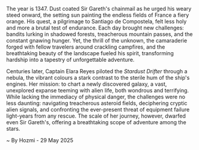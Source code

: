
The year is 1347.  Dust coated Sir Gareth's chainmail as he urged his weary steed onward, the setting sun painting the endless fields of France a fiery orange.  His quest, a pilgrimage to Santiago de Compostela, felt less holy and more a brutal test of endurance. Each day brought new challenges: bandits lurking in shadowed forests, treacherous mountain passes, and the constant gnawing hunger.  Yet, the thrill of the unknown, the camaraderie forged with fellow travelers around crackling campfires, and the breathtaking beauty of the landscape fueled his spirit, transforming hardship into a tapestry of unforgettable adventure.

Centuries later, Captain Elara Reyes piloted the *Stardust Drifter* through a nebula, the vibrant colours a stark contrast to the sterile hum of the ship's engines.  Her mission: to chart a newly discovered galaxy, a vast, unexplored expanse teeming with alien life, both wondrous and terrifying.  While lacking the immediacy of physical danger, the challenges were no less daunting: navigating treacherous asteroid fields, deciphering cryptic alien signals, and confronting the ever-present threat of equipment failure light-years from any rescue.  The scale of her journey, however, dwarfed even Sir Gareth's, offering a breathtaking scope of adventure among the stars.

~ By Hozmi - 29 May 2025
